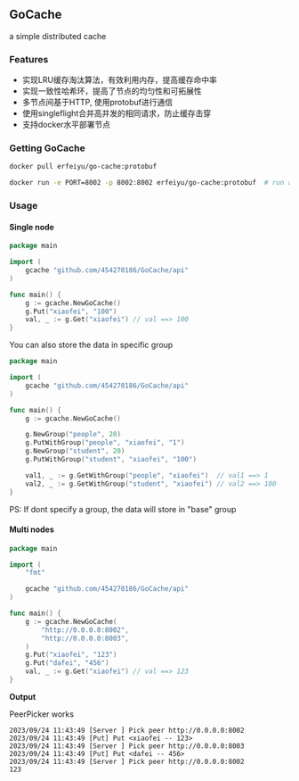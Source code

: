 ## GoCache
a simple distributed cache

### Features
- 实现LRU缓存淘汰算法，有效利用内存，提高缓存命中率
- 实现一致性哈希环，提高了节点的均匀性和可拓展性
- 多节点间基于HTTP, 使用protobuf进行通信
- 使用singleflight合并高并发的相同请求，防止缓存击穿
- 支持docker水平部署节点

### Getting GoCache
```bash
docker pull erfeiyu/go-cache:protobuf

docker run -e PORT=8002 -p 8002:8002 erfeiyu/go-cache:protobuf  # run a cache node in http://0.0.0.0:8002
```

### Usage

#### Single node
```go
package main

import (
	gcache "github.com/454270186/GoCache/api"
)

func main() {
	g := gcache.NewGoCache()
	g.Put("xiaofei", "100")
	val, _ := g.Get("xiaofei") // val ==> 100
}
```

You can also store the data in specific group

```go
package main

import (
	gcache "github.com/454270186/GoCache/api"
)

func main() {
	g := gcache.NewGoCache()

	g.NewGroup("people", 20)
	g.PutWithGroup("people", "xiaofei", "1")
	g.NewGroup("student", 20)
	g.PutWithGroup("student", "xiaofei", "100")

	val1, _ := g.GetWithGroup("people", "xiaofei")  // val1 ==> 1
	val2, _ := g.GetWithGroup("student", "xiaofei") // val2 ==> 100
}
```

PS: If dont specify a group, the data will store in "base" group


#### Multi nodes
```go
package main

import (
	"fmt"

	gcache "github.com/454270186/GoCache/api"
)

func main() {
	g := gcache.NewGoCache(
		"http://0.0.0.0:8002",
		"http://0.0.0.0:8003",
	)
	g.Put("xiaofei", "123")
	g.Put("dafei", "456")
	val, _ := g.Get("xiaofei") // val ==> 123
}
```

**Output**

PeerPicker works
```
2023/09/24 11:43:49 [Server ] Pick peer http://0.0.0.0:8002
2023/09/24 11:43:49 [Put] Put <xiaofei -- 123>
2023/09/24 11:43:49 [Server ] Pick peer http://0.0.0.0:8003
2023/09/24 11:43:49 [Put] Put <dafei -- 456>
2023/09/24 11:43:49 [Server ] Pick peer http://0.0.0.0:8002
123
```
